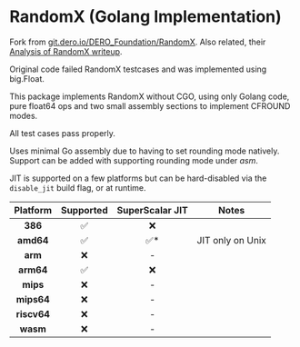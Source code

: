 # RandomX (Golang Implementation)

Fork from [git.dero.io/DERO_Foundation/RandomX](https://git.dero.io/DERO_Foundation/RandomX). Also related, their [Analysis of RandomX writeup](https://medium.com/deroproject/analysis-of-randomx-dde9dfe9bbc6).

Original code failed RandomX testcases and was implemented using big.Float.

This package implements RandomX without CGO, using only Golang code, pure float64 ops and two small assembly sections to implement CFROUND modes.

All test cases pass properly.

Uses minimal Go assembly due to having to set rounding mode natively. Support can be added with supporting rounding mode under _asm_.

JIT is supported on a few platforms but can be hard-disabled via the `disable_jit` build flag, or at runtime.

|  Platform   | Supported | SuperScalar JIT |      Notes       |
|:-----------:|:---------:|:---------------:|:----------------:|
|   **386**   |     ✅     |        ❌        |                  |
|  **amd64**  |     ✅     |       ✅*        | JIT only on Unix |
|   **arm**   |     ❌     |        -        |                  |
|  **arm64**  |     ✅     |        ❌        |                  |
|  **mips**   |     ❌     |        -        |                  |
| **mips64**  |     ❌     |        -        |                  |
| **riscv64** |     ❌     |        -        |                  |
|  **wasm**   |     ❌     |        -        |                  |
